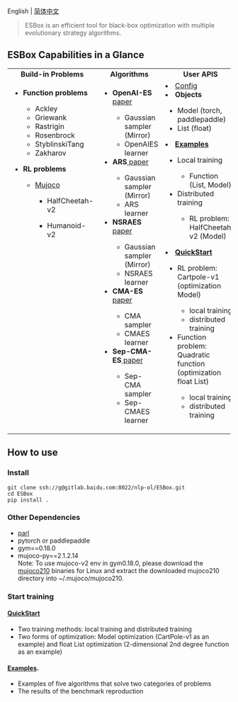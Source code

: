 
English | [简体中文](./README_cn.md)

> ESBox is an efficient tool for black-box optimization with multiple evolutionary strategy algorithms.


## ESBox Capabilities in a Glance
<table>
  <tbody>
    <tr align="center" valign="bottom">
      <td>
        <b>Build-in Problems</b>
      </td>
      <td>
        <b>Algorithms</b>
      </td>
      <td>
        <b>User APIS</b>
      </td>
    </tr>
    <tr valign="top">
      <td align="left" >
      <ul><li><b>Function problems</b></li>
        <ul>
          <li>Ackley</li>
          <li>Griewank</li>
          <li>Rastrigin</li>
          <li>Rosenbrock</li>
          <li>StyblinskiTang</li>
          <li>Zakharov</li>
        </ul>
        </ul>
      <ul>
        <li><b>RL problems</b></li>
          <ul>
           <li><a href="https://mujoco.org/">Mujoco</a></li>
                <ul><li>HalfCheetah-v2</li></ul>
                <ul><li>Humanoid-v2</li></ul>
          </ul>
      </ul>
      </td>
      <td align="left" >
        <ul>
        <li><b>OpenAI-ES</b><a href="https://arxiv.org/abs/1803.07055"> paper</a></li>
            <ul>
            <li>Gaussian sampler (Mirror)</li>
            <li>OpenAIES learner</li>
            </ul>
        <li><b>ARS</b><a href="https://arxiv.org/abs/1803.07055"> paper</a></li>
            <ul>
            <li>Gaussian sampler (Mirror)</li>
            <li>ARS learner</li>
            </ul>
        <li><b>NSRAES</b><a href="https://arxiv.org/abs/1703.03864"> paper</a></li>
            <ul>
            <li>Gaussian sampler (Mirror)</li>
            <li>NSRAES learner</li>
            </ul>
        <li><b>CMA-ES</b><a href="https://arxiv.org/abs/1604.00772"> paper</a></li>
            <ul>
            <li>CMA sampler</li>
            <li>CMAES learner</li>
            </ul>
        <li><b>Sep-CMA-ES</b><a href="https://hal.inria.fr/inria-00270901v4"> paper</a></li>
            <ul>
            <li>Sep-CMA sampler</li>
            <li>Sep-CMAES learner</li>
            </ul>
        </ul>
      </td>
      <td align="left" >
        <li><a href="examples/tuned_configs/">Config</a></li>
        <li><b>Objects</b></li>
            <ul>
            <li>Model (torch, paddlepaddle)</li>
            <li>List (float)</li>
            </ul>
        <li><b><a href="examples/">Examples</a></b></li>
            <ul>
            <li>Local training</li>
              <ul> 
              <li>Function (List, Model) </li>
              </ul>
            <li>Distributed training</li>
              <ul> 
              <li>RL problem: HalfCheetah-v2 (Model) </li>
              </ul>
            </ul>
          <li><b><a href="Quickstart/">QuickStart</a></b></li>
            <ul>
            <li>RL problem: Cartpole-v1 (optimization Model) </li>
              <ul> 
              <li>local training </li>
              <li>distributed training </li>
              </ul>
            <li>Function problem: Quadratic function (optimization float List) </li>
              <ul> 
              <li>local training </li>
              <li>distributed training </li>
              </ul>
            </ul>
        </ul>
      </td>
    </tr>
  </tbody>
</table>


## How to use

### Install
```
git clone ssh://g@gitlab.baidu.com:8022/nlp-ol/ESBox.git
cd ESBox
pip install . 
```
### Other Dependencies
+ [parl](https://github.com/PaddlePaddle/PARL)
+ pytorch or paddlepaddle
+ gym==0.18.0
+ mujoco-py==2.1.2.14   
Note: To use mujoco-v2 env in gym0.18.0, please download the [mujoco210](https://mujoco.org/download/mujoco210-linux-x86_64.tar.gz) binaries for Linux and extract the downloaded mujoco210 directory into ~/.mujoco/mujoco210.


### Start training
#### [QuickStart](Quickstart/)
+ Two training methods: local training and distributed training
+ Two forms of optimization: Model optimization (CartPole-v1 as an example) and float List optimization (2-dimensional 2nd degree function as an example)

#### [Examples](examples/).
+ Examples of five algorithms that solve two categories of problems
+ The results of the benchmark reproduction